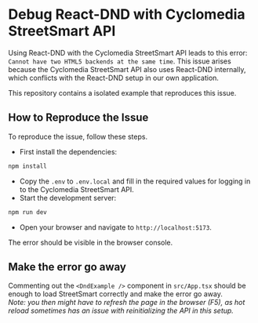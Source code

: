 # Debug React-DND with Cyclomedia StreetSmart API

Using React-DND with the Cyclomedia StreetSmart API leads to this error: `Cannot have two HTML5 backends at the same time`. This issue arises because the Cyclomedia StreetSmart API also uses React-DND internally, which conflicts with the React-DND setup in our own application.

This repository contains a isolated example that reproduces this issue.

## How to Reproduce the Issue
To reproduce the issue, follow these steps.
* First install the dependencies:
```bash
npm install
```
* Copy the `.env` to `.env.local` and fill in the required values for logging in to the Cyclomedia StreetSmart API. 
* Start the development server:
```bash
npm run dev
```
* Open your browser and navigate to `http://localhost:5173`.

The error should be visible in the browser console. 

## Make the error go away
Commenting out the `<DndExample />` component in `src/App.tsx` should be enough to load StreetSmart correctly and make the error go away. <br />
*Note: you then might have to refresh the page in the browser (F5), as hot reload sometimes has an issue with reinitializing the API in this setup.*